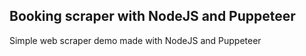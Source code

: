 ## Booking scraper with NodeJS and Puppeteer

Simple web scraper demo made with NodeJS and Puppeteer
